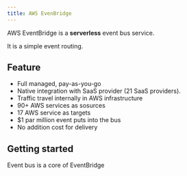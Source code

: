 ```yaml
---
title: AWS EvenBridge
---
```


AWS EventBridge is a **serverless** event bus service.

It is a simple event routing.

## Feature
- Full managed, pay-as-you-go
- Native integration with SaaS provider (21 SaaS providers). 
- Traffic travel internally in AWS infrastructure
- 90+ AWS services as sosurces
- 17 AWS service as targets
- $1 par million event puts into the bus
- No addition cost for delivery


## Getting started

Event bus is a core of EventBridge